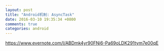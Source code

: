 ```yaml
---
layout: post
title: "Android机制: AsyncTask"
date: 2016-03-10 19:35:34 +0800
comments: true
categories: android
---
```


https://www.evernote.com/l/ABDmk4yr90FNi6-Pa69oLDK291tym7e00qE